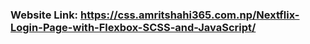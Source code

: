 ### Website Link: https://css.amritshahi365.com.np/Nextflix-Login-Page-with-Flexbox-SCSS-and-JavaScript/
